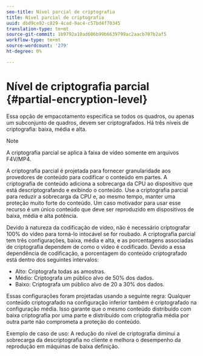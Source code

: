 ```yaml
---
seo-title: Nível parcial de criptografia
title: Nível parcial de criptografia
uuid: dbd9ce92-c829-4cad-9ac4-c57bd4f70345
translation-type: tm+mt
source-git-commit: 1b9792a10ad606b99b6639799ac2aacb707b2af5
workflow-type: tm+mt
source-wordcount: '279'
ht-degree: 0%

---
```



# Nível de criptografia parcial {#partial-encryption-level}

Essa opção de empacotamento especifica se todos os quadros, ou apenas um subconjunto de quadros, devem ser criptografados. Há três níveis de criptografia: baixa, média e alta.

>[!NOTE]
>
>A criptografia parcial se aplica à faixa de vídeo somente em arquivos F4V/MP4.

A criptografia parcial é projetada para fornecer granularidade aos provedores de conteúdo para codificar o conteúdo em partes. A criptografia de conteúdo adiciona a sobrecarga da CPU ao dispositivo que está descriptografando e exibindo o conteúdo. Use a criptografia parcial para reduzir a sobrecarga da CPU e, ao mesmo tempo, manter uma proteção muito forte do conteúdo. Um caso motivador para usar esse recurso é um único conteúdo que deve ser reproduzido em dispositivos de baixa, média e alta potência.

Devido à natureza da codificação de vídeo, não é necessário criptografar 100% do vídeo para torná-lo intocável se for roubado. A criptografia parcial tem três configurações, baixa, média e alta, e as porcentagens associadas de criptografia dependem de como o vídeo é codificado. Devido a essa dependência de codificação, a porcentagem do conteúdo criptografado está dentro dos seguintes intervalos:

* Alto: Criptografa todas as amostras.
* Médio: Criptografa um público alvo de 50% dos dados.
* Baixo: Criptografa um público alvo de 20 a 30% dos dados.

Essas configurações foram projetadas usando a seguinte regra: Qualquer conteúdo criptografado na configuração inferior também é criptografado na configuração média. Isso garante que o mesmo conteúdo distribuído com baixa criptografia por uma parte e distribuído com criptografia média por outra parte não comprometa a proteção do conteúdo.

Exemplo de caso de uso: A redução do nível de criptografia diminui a sobrecarga da descriptografia no cliente e melhora o desempenho da reprodução em máquinas de baixa definição.
